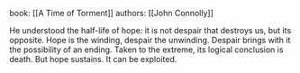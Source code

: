 book: [[A Time of Torment]]
authors: [[John Connolly]]

He understood the half-life of hope: it is not despair that destroys us, but its opposite. Hope is the winding, despair the unwinding. Despair brings with it the possibility of an ending. Taken to the extreme, its logical conclusion is death. But hope sustains. It can be exploited.